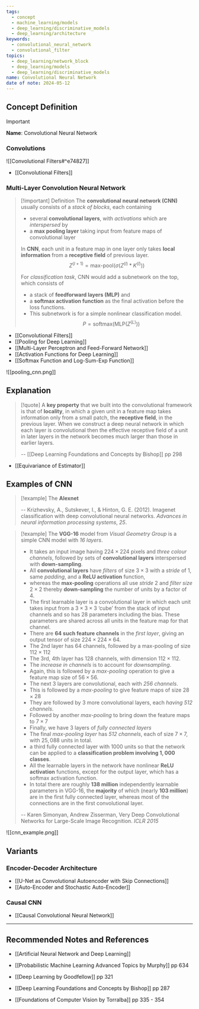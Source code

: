 ```yaml
---
tags:
  - concept
  - machine_learning/models
  - deep_learning/discriminative_models
  - deep_learning/architecture
keywords:
  - convolutional_neural_network
  - convolutional_filter
topics:
  - deep_learning/network_block
  - deep_learning/models
  - deep_learning/discriminative_models
name: Convolutional Neural Network
date of note: 2024-05-12
---
```


## Concept Definition

>[!important]
>**Name**: Convolutional Neural Network

### Convolutions

![[Convolutional Filters#^e74827]]

- [[Convolutional Filters]]

### Multi-Layer Convolution Neural Network

>[!important] Definition
>The **convolutional neural network (CNN)** usually consists of a *stack of blocks*, each containing
>- several **convolutional layers**, with *activations* which are *interspersed* by
>- a **max pooling layer** taking input from feature maps of convolutional layer
>
>In **CNN**, each unit in a feature map in one layer only takes **local information** from a **receptive field** of previous layer. $$Z^{(l+1)} = \text{max-pool}\left( \sigma\left(Z^{(l)} * K^{(l)}\right) \right)$$
>
>For *classification task*, CNN would add a subnetwork on the top, which consists of 
>- a stack of **feedforward layers (MLP)** and
>- a **softmax activation function** as the final activation before the loss functions.
>- This subnetwork is for a simple nonlinear classification model. $$P = \text{softmax}\left( \text{MLP}\left( Z^{(L)} \right) \right)$$

- [[Convolutional Filters]]
- [[Pooling for Deep Learning]]
- [[Multi-Layer Perceptron and Feed-Forward Network]]
- [[Activation Functions for Deep Learning]]
- [[Softmax Function and Log-Sum-Exp Function]]

![[pooling_cnn.png]]





## Explanation

>[!quote]
>A **key property** that we built into the convolutional framework is that of **locality**, in which a given unit in a feature map takes information only from a small patch, the **receptive field**, in the previous layer. When we construct a deep neural network in which each layer is convolutional then the effective receptive field of a unit in later layers in the network becomes much larger than those in earlier layers.
>
>-- [[Deep Learning Foundations and Concepts by Bishop]] pp 298

- [[Equivariance of Estimator]]

## Examples of CNN

>[!example]
>The **Alexnet**
>
>-- Krizhevsky, A., Sutskever, I., & Hinton, G. E. (2012). Imagenet classification with deep convolutional neural networks. _Advances in neural information processing systems_, _25_.



>[!example]
>The **VGG-16** model from *Visual Geometry Group* is a simple CNN model with *$16$ layers*.
>- It takes an input image having $224 \times 224$ pixels and *three colour channels*, followed by sets of **convolutional layers** interspersed with **down-sampling**.
>- All **convolutional layers** have *filters* of size $3 \times 3$ with a *stride* of 1, same *padding*, and a **ReLU activation** function, 
>- whereas the **max-pooling** operations all use *stride* $2$ and *filter size* $2 \times 2$ thereby **down-sampling** the number of units by a factor of $4$.
>- The first learnable layer is a convolutional layer in which each unit takes input from a $3 \times 3 \times 3$ ‘cube’ from the stack of input channels and so has $28$ parameters including the bias. These parameters are shared across all units in the feature map for that channel.
>- There are **$64$ such feature channels** in the *first layer*, giving an output tensor of size $224 \times 224 \times 64$.
>- The 2nd layer has $64$ channels, followed by a max-pooling of size $112 \times 112$
>- The 3rd, 4th layer has $128$ channels, with dimension  $112 \times 112$.
>- The *increase in channels* is to account for *downsampling*.
>- Again, this is followed by a *max-pooling* operation to give a feature map size of $56 \times 56$.
>- The next $3$ layers are convolutional, each with *$256$ channels*. 
>- This is followed by a *max-pooling* to give feature maps of size $28 \times 28$
>- They are followed by $3$ more convolutional layers, each *having $512$ channels*.
>- Followed by another *max-pooling* to bring down the feature maps to $7 \times 7$
>- Finally, we have $3$ layers of *fully connected layers*
>- The final *max-pooling layer* has *$512$ channels*, each of size $7 \times 7$, with $25,088$ units in total.
>- a third fully connected layer with $1000$ units so that the network can be applied to a **classification problem involving $1,000$ classes**. 
>- All the learnable layers in the network have nonlinear **ReLU activation** functions, except for the output layer, which has a softmax activation function.
>- In total there are roughly **$138$ million** independently learnable parameters in VGG-16, the **majority** of which (nearly **$103$ million**) are in the first fully connected layer, whereas most of the connections are in the first convolutional layer.  
>  
>-- Karen Simonyan, Andrew Zisserman, Very Deep Convolutional Networks for Large-Scale Image Recognition. *ICLR 2015*  

![[cnn_example.png]]


## Variants

### Encoder-Decoder Architecture

- [[U-Net as Convolutional Autoencoder with Skip Connections]]
- [[Auto-Encoder and Stochastic Auto-Encoder]]

### Causal CNN

- [[Causal Convolutional Neural Network]]




-----------
##  Recommended Notes and References



- [[Artificial Neural Network and Deep Learning]]

- [[Probabilistic Machine Learning Advanced Topics by Murphy]] pp 634
- [[Deep Learning by Goodfellow]] pp 321
- [[Deep Learning Foundations and Concepts by Bishop]] pp 287
- [[Foundations of Computer Vision by Torralba]] pp 335 - 354
